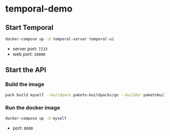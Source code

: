 # temporal-demo

## Start Temporal

```bash
docker-compose up -d temporal-server temporal-ui
```

- server port: `7233`
- web port: `10000`

## Start the API

### Build the image

```bash
pack build myself --buildpack paketo-buildpacks/go --builder paketobuildpacks/builder-jammy-tiny
```

### Run the docker image

```bash
docker-compose up -d myself
```

- port: `8080`
